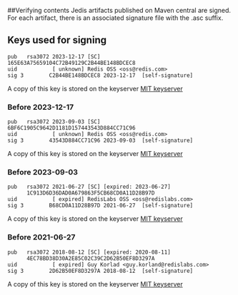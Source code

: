 ##Verifying contents
Jedis artifacts published on Maven central are signed. For each artifact, there is an associated signature file with the .asc suffix.

## Keys used for signing
```
pub   rsa3072 2023-12-17 [SC]
165E63A75659104C72B49129C2B44BE148BDCEC8
uid           [ unknown] Redis OSS <oss@redis.com>
sig 3        C2B44BE148BDCEC8 2023-12-17  [self-signature]
```
A copy of this key is stored on the  keyserver [MIT keyserver](https://pgp.mit.edu/pks/lookup?op=get&search=0xC2B44BE148BDCEC8)

### Before 2023-12-17 
```
pub   rsa3072 2023-09-03 [SC]
6BF6C1905C9642D1181D157443543D884CC71C96
uid           [ unknown] Redis OSS <oss@redis.com>
sig 3        43543D884CC71C96 2023-09-03  [self-signature]
```
A copy of this key is stored on the  keyserver [MIT keyserver](https://pgp.mit.edu/pks/lookup?op=get&search=0x43543D884CC71C96)

### Before 2023-09-03
```
pub   rsa3072 2021-06-27 [SC] [expired: 2023-06-27]
      1C913D6D36DAD0A679863F5CB68CD0A11D28B97D
uid           [ expired] RedisLabs OSS <oss@redislabs.com>
sig 3        B68CD0A11D28B97D 2021-06-27  [self-signature]
```
A copy of this key is stored on the  keyserver [MIT keyserver](https://pgp.mit.edu/pks/lookup?op=get&search=0xB68CD0A11D28B97D)

### Before 2021-06-27
```
pub   rsa3072 2018-08-12 [SC] [expired: 2020-08-11]
      4EC78BD38D30A2E85C02C39C2D62B50EF8D3297A
uid           [ expired] Guy Korlad <guy.korland@redislabs.com>
sig 3        2D62B50EF8D3297A 2018-08-12  [self-signature]
```
A copy of this key is stored on the  keyserver [MIT keyserver](https://pgp.mit.edu/pks/lookup?op=get&search=0x2D62B50EF8D3297A)
